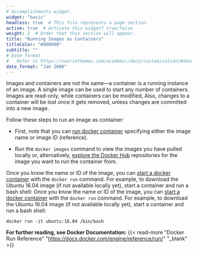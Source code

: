 ```yaml
---
# Accomplishments widget.
widget: "basic"  
headless: true  # This file represents a page section.
active: true  # Activate this widget? true/false
weight: 2  # Order that this section will appear.
title: "Running Images as Containers"
titleColor: "#000000"
subtitle: ""
# Date format
#   Refer to https://sourcethemes.com/academic/docs/customization/#date-format
date_format: "Jan 2006"
---
```

Images and containers are not the same—a container is a running instance of an image. A single image can be used to start any number of containers. Images are read-only, while containers can be modified, Also, changes to a container will be lost once it gets removed, unless changes are committed into a new image.

Follow these steps to run an image as container:

* First, note that you can [run docker container](/display/containers/Running+Docker+Containers) specifying either the image name or image ID (reference).

* Run the  `docker images`  command to view the images you have pulled locally or, alternatively,  [explore the Docker Hub](https://hub.docker.com/explore/)  repositories for the image you want to run the container from.

Once you know the name or ID of the image, you can [start a docker container](/display/containers/Starting+and+Restarting+Docker+Containers+Automatically) with the   `docker run`   command. For example, to download the Ubuntu 16.04 image (if not available locally yet), start a container and run a bash shell:
Once you know the name or ID of the image, you can [start a docker container](/display/containers/Starting+and+Restarting+Docker+Containers+Automatically) with the   `docker run`   command. For example, to download the Ubuntu 16.04 image (if not available locally yet), start a container and run a bash shell:

`docker run -it ubuntu:16.04 /bin/bash`




**For further reading, see Docker Documentation:** {{< read-more "Docker Run Reference"  "https://docs.docker.com/engine/reference/run/"  "_blank"  >}}